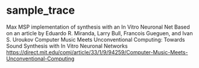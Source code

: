 # sample_trace
Max MSP implementation of synthesis with an In Vitro Neuronal Net
Based on an article by Eduardo R. Miranda, Larry Bull, Francois Gueguen, and Ivan S. Uroukov
Computer Music Meets Unconventional Computing: Towards Sound Synthesis with In Vitro Neuronal Networks
https://direct.mit.edu/comj/article/33/1/9/94259/Computer-Music-Meets-Unconventional-Computing

